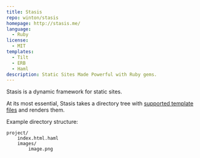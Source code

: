 ```yaml
---
title: Stasis
repo: winton/stasis
homepage: http://stasis.me/
language:
  - Ruby
license:
  - MIT
templates:
  - Tilt
  - ERB
  - Haml
description: Static Sites Made Powerful with Ruby gems.
---
```


Stasis is a dynamic framework for static sites.

At its most essential, Stasis takes a directory tree with [supported template files](#supported_markup_languages) and renders them.

Example directory structure:

<!-- language:console -->

    project/
        index.html.haml
        images/
            image.png
